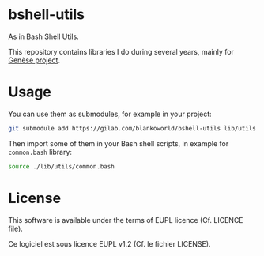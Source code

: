 # bshell-utils

As in Bash Shell Utils.

This repository contains libraries I do during several years, mainly for [Genèse project](https://github.com/blankoworld/genese/).

# Usage

You can use them as submodules, for example in your project:

```bash
git submodule add https://gilab.com/blankoworld/bshell-utils lib/utils
```

Then import some of them in your Bash shell scripts, in example for `common.bash` library:

```bash
source ./lib/utils/common.bash
```

# License

This software is available under the terms of EUPL licence (Cf. LICENCE file).

Ce logiciel est sous licence EUPL v1.2 (Cf. le fichier LICENSE).
